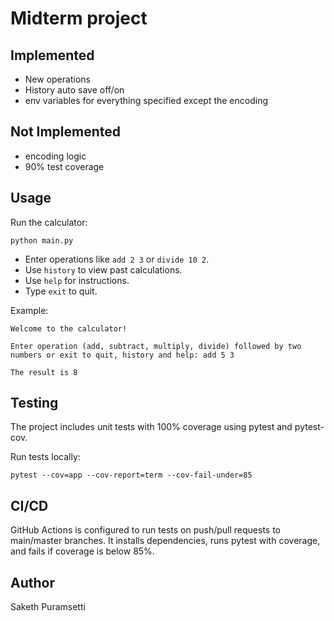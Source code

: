 # Midterm project

## Implemented

- New operations
- History auto save off/on
- env variables for everything specified except the encoding

## Not Implemented

- encoding logic
- 90% test coverage

## Usage

Run the calculator:
```
python main.py
```

- Enter operations like `add 2 3` or `divide 10 2`.
- Use `history` to view past calculations.
- Use `help` for instructions.
- Type `exit` to quit.

Example:
```
Welcome to the calculator!

Enter operation (add, subtract, multiply, divide) followed by two numbers or exit to quit, history and help: add 5 3

The result is 8
```

## Testing

The project includes unit tests with 100% coverage using pytest and pytest-cov.

Run tests locally:
```
pytest --cov=app --cov-report=term --cov-fail-under=85
```

## CI/CD

GitHub Actions is configured to run tests on push/pull requests to main/master branches. It installs dependencies, runs pytest with coverage, and fails if coverage is below 85%.

## Author

Saketh Puramsetti
